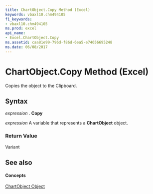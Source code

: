 ```yaml
---
title: ChartObject.Copy Method (Excel)
keywords: vbaxl10.chm494105
f1_keywords:
- vbaxl10.chm494105
ms.prod: excel
api_name:
- Excel.ChartObject.Copy
ms.assetid: caa81e99-796d-f86d-6ea5-e74656695248
ms.date: 06/08/2017
---
```



# ChartObject.Copy Method (Excel)

Copies the object to the Clipboard.


## Syntax

 _expression_ . **Copy**

 _expression_ A variable that represents a **ChartObject** object.


### Return Value

Variant


## See also


#### Concepts


[ChartObject Object](chartobject-object-excel.md)

